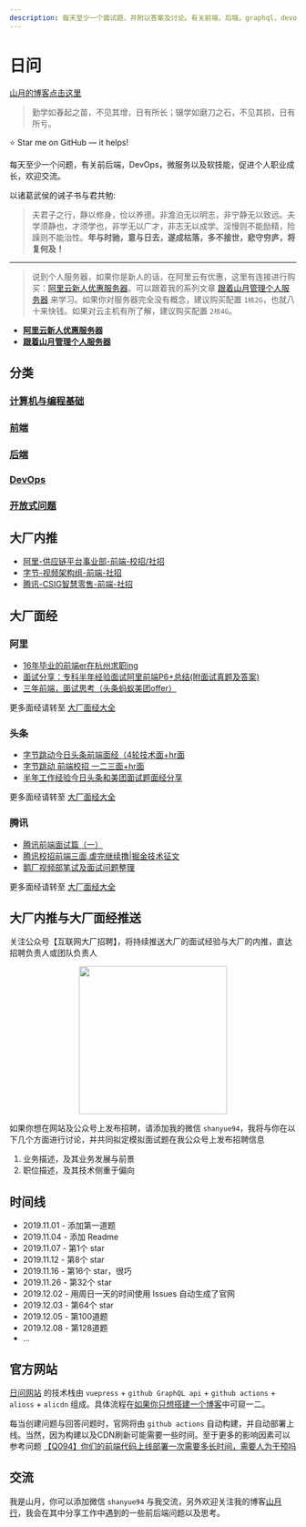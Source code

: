 ```yaml
---
description: 每天至少一个面试题，并附以答案及讨论。有关前端，后端，graphql，devops，微服务以及软技能，促进个人职业成长，敲开大厂之门。
---
```

# 日问

[山月的博客点击这里](https://github.com/shfshanyue/blog)

> 勤学如春起之苗，不见其增，日有所长；辍学如磨刀之石，不见其损，日有所亏。

⭐️ Star me on GitHub — it helps!

每天至少一个问题，有关前后端，DevOps，微服务以及软技能，促进个人职业成长，欢迎交流。

以诸葛武侯的诫子书与君共勉:

> 夫君子之行，静以修身，俭以养德。非澹泊无以明志，非宁静无以致远。夫学须静也，才须学也，非学无以广才，非志无以成学。淫慢则不能励精，险躁则不能治性。**年与时驰，意与日去，遂成枯落，多不接世，悲守穷庐，将复何及！**

---

> 说到个人服务器，如果你是新人的话，在阿里云有优惠，这里有连接进行购买：[阿里云新人优惠服务器](https://www.aliyun.com/1111/pintuan-share?ptCode=MTY5MzQ0Mjc1MzQyODAwMHx8MTE0fDE%3D&userCode=4sm8juxu)。可以跟着我的系列文章 [跟着山月管理个人服务器](https://shanyue.tech/op/) 来学习。如果你对服务器完全没有概念，建议购买配置 `1核2G`，也就八十来快钱。如果对云主机有所了解，建议购买配置 `2核4G`。

+ **[阿里云新人优惠服务器](https://www.aliyun.com/1111/pintuan-share?ptCode=MTY5MzQ0Mjc1MzQyODAwMHx8MTE0fDE%3D&userCode=4sm8juxu)**
+ **[跟着山月管理个人服务器](https://shanyue.tech/op/)**

## 分类

### [计算机与编程基础](https://q.shanyue.tech/base/)
### [前端](https://q.shanyue.tech/fe/)
### [后端](https://q.shanyue.tech/server/)
### [DevOps](https://q.shanyue.tech/devops/)
### [开放式问题](https://q.shanyue.tech/open/)

## 大厂内推

+ [阿里-供应链平台事业部-前端-校招/社招](https://q.shanyue.tech/infer/ali-ascp.html)
+ [字节-视频架构组-前端-社招](https://q.shanyue.tech/infer/toutiao-media-arch.html)
+ [腾讯-CSIG智慧零售-前端-社招](https://q.shanyue.tech/infer/tencent-csig.html)

## 大厂面经

### 阿里

+ [16年毕业的前端er在杭州求职ing](https://juejin.im/post/5a64541bf265da3e2d338862)
+ [面试分享：专科半年经验面试阿里前端P6+总结(附面试真题及答案)](https://juejin.im/post/5a92c23b5188257a6b06110b)
+ [三年前端，面试思考（头条蚂蚁美团offer）](https://juejin.im/post/5bd97627f265da39651c0a4b)

更多面经请转至 [大厂面经大全](https://q.shanyue.tech/interviews/fe.html)

### 头条

+ [字节跳动今日头条前端面经（4轮技术面+hr面](https://juejin.im/post/5e6a14b1f265da572978a1d3)
+ [字节跳动 前端校招 一二三面+hr面](https://juejin.im/post/5e61136ee51d4527196d6019)
+ [半年工作经验今日头条和美团面试题面经分享](https://juejin.im/post/5b03e79951882542891913e8)

更多面经请转至 [大厂面经大全](https://q.shanyue.tech/interviews/fe.html)

### 腾讯

+ [腾讯前端面试篇（一）](https://juejin.im/post/5c19c1b6e51d451d1e06c163)
+ [腾讯校招前端三面,虐完继续撸|掘金技术征文](https://juejin.im/post/59c907d46fb9a00a4746e2db)
+ [鹅厂视频部笔试及面试问题整理](https://juejin.im/post/5b2cd3f7e51d4558a75e857a)

更多面经请转至 [大厂面经大全](https://q.shanyue.tech/interviews/fe.html)

## 大厂内推与大厂面经推送

关注公众号【互联网大厂招聘】，将持续推送大厂的面试经验与大厂的内推，直达招聘负责人或团队负责人

<div align="center">
  <img src="https://q.shanyue.tech/we.jpg" loading="lazy" width="260">
</div>

如果你想在网站及公众号上发布招聘，请添加我的微信 `shanyue94`，我将与你在以下几个方面进行讨论，并共同拟定模拟面试题在我公众号上发布招聘信息

1. 业务描述，及其业务发展与前景
1. 职位描述，及其技术侧重于偏向

## 时间线

+ 2019.11.01 - 添加第一道题
+ 2019.11.04 - 添加 Readme
+ 2019.11.07 - 第1个 star
+ 2019.11.12 - 第8个 star
+ 2019.11.16 - 第16个 star，很巧
+ 2019.11.26 - 第32个 star
+ 2019.12.02 - 用周日一天的时间使用 Issues 自动生成了官网
+ 2019.12.03 - 第64个 star
+ 2019.12.05 - 第100道题
+ 2019.12.08 - 第128道题
+ ...

## 官方网站

[日问网站](https://q.shanyue.tech) 的技术栈由 `vuepress` + `github GraphQL api` + `github actions` + `alioss` + `alicdn` 组成。具体流程在[如果你只想搭建一个博客](https://shanyue.tech/no-vps/if-you-want-a-blog.html)中可窥一二。

每当创建问题与回答问题时，官网将由 `github actions` 自动构建，并自动部署上线。当然，因为构建以及CDN刷新可能需要一些时间。至于更多的影响因素可以参考问题 [【Q094】你们的前端代码上线部署一次需要多长时间，需要人为干预吗](https://github.com/shfshanyue/Daily-Question/issues/95)

## 交流

我是山月，你可以添加微信 `shanyue94` 与我交流，另外欢迎关注我的博客[山月行](https://shanyue.tech/)，我会在其中分享工作中遇到的一些前后端问题以及思考。

